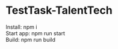 # TestTask-TalentTech

Install: npm i <br />
Start app: npm run start <br />
Build: npm run build <br />
